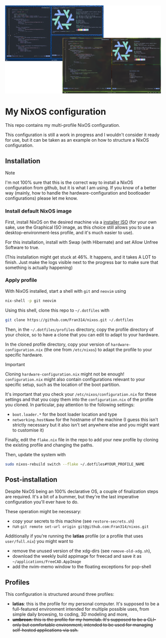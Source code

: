 ![Showcase of the desktop environment of latias](showcase/img.png)

# My NixOS configuration

This repo contains my multi-profile NixOS configuration.

This configuration is still a work in progress and I wouldn't consider it ready
for use, but it can be taken as an example on how to structure a NixOS
configuration.

## Installation

> [!NOTE]  
> I'm not 100% sure that this is the correct way to install a NixOS
> configuration from github, but it is what I am using. If you know of a better
> way (mainly, how to handle the hardware-configuration and bootloader
> configurations) please let me know.

### Install default NixOS image

First, install NixOS on the desired machine via a
[installer ISO](https://nixos.org/download/#nixos-iso) (for your own sake, use
the Graphical ISO image, as this choice still allows you to use a
desktop-environment-less profile, and it's much easier to use).

For this installation, install with Swap (with Hibernate) and set Allow Unfree
Software to true.

(This installation might get stuck at 46%. It happens, and it takes A LOT to
finish. Just make the logs visible next to the progress bar to make sure that
something is actually happening)

### Apply profile

With NixOS installed, start a shell with `git` and `neovim` using

```bash
nix-shell -p git neovim
```

Using this shell, clone this repo to `~/.dotfiles` with

```bash
git clone https://github.com/Fran314/nixos.git ~/.dotfiles
```

Then, in the `~/.dotfiles/profiles` directory, copy the profile directory of
your choice, so to have a clone that you can edit to adapt to your hardware.

In the cloned profile directory, copy your version of
`hardware-configuration.nix` (the one from `/etc/nixos`) to adapt the profile to
your specific hardware.

> [!IMPORTANT]  
> Cloning `hardware-configuration.nix` might not be enough! `configuration.nix`
> might also contain configurations relevant to your specific setup, such as the
> location of the boot partition.
>
> It's important that you check your `/etc/nixos/configuration.nix` for these
> settings and that you copy them into the `configuration.nix` of the profile
> you cloned. In particular, pay attention to the following settings:
>
> - `boot.loader.*` for the boot loader location and type
> - `networking.hostName` for the hostname of the machine (I guess this isn't
>   strictly necessary but it also isn't set anywhere else and you might want
>   to customise it)

Finally, edit the `flake.nix` file in the repo to add your new profile by
cloning the existing profile and changing the paths.

Then, update the system with

```bash
sudo nixos-rebuild switch --flake ~/.dotfiles#YOUR_PROFILE_NAME
```

## Post-installation

Despite NixOS being an 100% declarative OS, a couple of finalization steps are
required. It's a bit of a bummer, but they're the last imperative configuration
you'll ever have to do.

These operation might be necessary:

- copy your secrets to this machine (see `restore-secrets.sh`)
- run `git remote set-url origin git@github.com:Fran314/nixos.git`

Additionally if you're running the **latias** profile (or a profile that uses
`user/full.nix`) you might want to

- remove the unused version of the xdg-dirs (see `remove-old-xdg.sh`),
- download the weekly build appimage for freecad and save it as
  `~/applications/FreeCAD.AppImage`
- add the nvim-memo window to the floating exceptions for pop-shell

## Profiles

This configuration is structured around three profiles:

- **latias**: this is the profile for my personal computer. It's supposed to
  be a full-featured environment intended for multiple possible uses, from
  simple daily browsing, to coding, 3D modeling and more,
- ~~**umbreon**: this is the profile for my homelab. It's supposed to be a
  CLI-only but comfortable environment, intended to be used for managing
  self-hosted applications via ssh.~~
